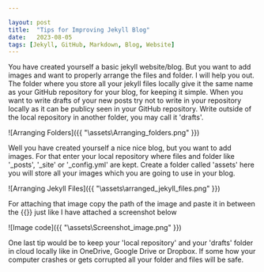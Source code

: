 ```yaml
---

layout: post
title:  "Tips for Improving Jekyll Blog"
date:   2023-08-05
tags: [Jekyll, GitHub, Markdown, Blog, Website]
---
```


You have created yourself a basic jekyll website/blog. But you want to add images and want to properly arrange the files and folder. I will help you out.  The folder where you store all your jekyll files locally give it the same name as your GitHub repository for your blog, for keeping it simple. When you want to write drafts of your new posts try not to write in your repository locally as it can be publicy seen in your GitHub repository. Write outside of the local repository in another folder, you may call it 'drafts'.


![Arranging Folders]({{ "\assets\Arranging_folders.png" }})


Well you have created yourself a nice nice blog, but you want to add images. For that enter your local repository where files and folder like '_posts', '_site' or '_config.yml' are kept. Create a folder called 'assets' here you will store all your images which you are going to use in your blog.


![Arranging Jekyll Files]({{ "\assets\arranged_jekyll_files.png" }})


For attaching that image copy the path of the image and paste it in between the {{}} just like I have attached a screenshot below 


![Image code]({{ "\assets\Screenshot_image.png" }})


One last tip would be to keep your 'local repository' and your 'drafts' folder in cloud locally like in OneDrive, Google Drive or Dropbox. If some how your computer crashes or gets corrupted all your folder and files will be safe. 